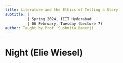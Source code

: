 ```yaml
---
title: Literature and the Ethics of Telling a Story
subtitle: |
          | Spring 2024, IIIT Hyderabad
          | 06 February, Tuesday (Lecture 7)
author: Taught by Prof. Sushmita Banerji
---
```


# Night (Elie Wiesel)